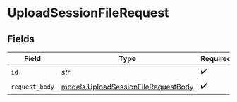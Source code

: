 # UploadSessionFileRequest


## Fields

| Field                                                                            | Type                                                                             | Required                                                                         | Description                                                                      |
| -------------------------------------------------------------------------------- | -------------------------------------------------------------------------------- | -------------------------------------------------------------------------------- | -------------------------------------------------------------------------------- |
| `id`                                                                             | *str*                                                                            | :heavy_check_mark:                                                               | Session ID                                                                       |
| `request_body`                                                                   | [models.UploadSessionFileRequestBody](../models/uploadsessionfilerequestbody.md) | :heavy_check_mark:                                                               | N/A                                                                              |